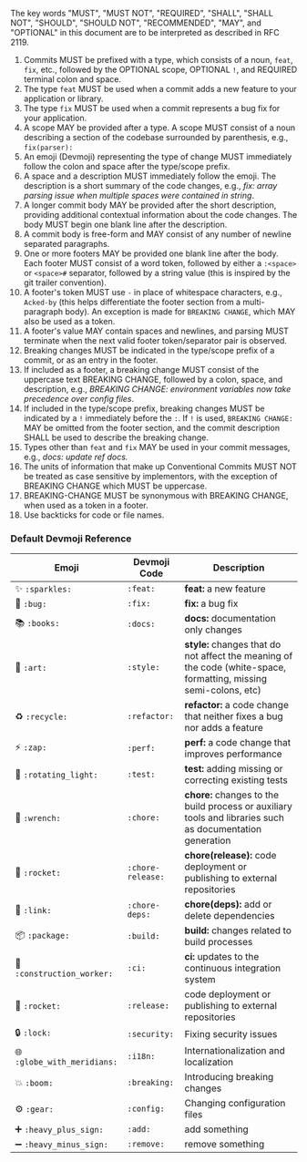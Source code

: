 The key words "MUST", "MUST NOT", "REQUIRED", "SHALL", "SHALL NOT", "SHOULD", "SHOULD NOT", "RECOMMENDED", "MAY", and "OPTIONAL" in this document are to be interpreted as described in RFC 2119.

1. Commits MUST be prefixed with a type, which consists of a noun, `feat`, `fix`, etc., followed
   by the OPTIONAL scope, OPTIONAL `!`, and REQUIRED terminal colon and space.
1. The type `feat` MUST be used when a commit adds a new feature to your application or library.
1. The type `fix` MUST be used when a commit represents a bug fix for your application.
1. A scope MAY be provided after a type. A scope MUST consist of a noun describing a
   section of the codebase surrounded by parenthesis, e.g., `fix(parser):`
1. An emoji (Devmoji) representing the type of change MUST immediately follow the colon and space after the type/scope prefix.
1. A space and a description MUST immediately follow the emoji.
   The description is a short summary of the code changes, e.g., _fix: array parsing issue when multiple spaces were contained in string_.
1. A longer commit body MAY be provided after the short description, providing additional contextual information about the code changes. The body MUST begin one blank line after the description.
1. A commit body is free-form and MAY consist of any number of newline separated paragraphs.
1. One or more footers MAY be provided one blank line after the body. Each footer MUST consist of
   a word token, followed by either a `:<space>` or `<space>#` separator, followed by a string value (this is inspired by the
   git trailer convention).
1. A footer's token MUST use `-` in place of whitespace characters, e.g., `Acked-by` (this helps differentiate
   the footer section from a multi-paragraph body). An exception is made for `BREAKING CHANGE`, which MAY also be used as a token.
1. A footer's value MAY contain spaces and newlines, and parsing MUST terminate when the next valid footer
   token/separator pair is observed.
1. Breaking changes MUST be indicated in the type/scope prefix of a commit, or as an entry in the
   footer.
1. If included as a footer, a breaking change MUST consist of the uppercase text BREAKING CHANGE, followed by a colon, space, and description, e.g.,
   _BREAKING CHANGE: environment variables now take precedence over config files_.
1. If included in the type/scope prefix, breaking changes MUST be indicated by a
   `!` immediately before the `:`. If `!` is used, `BREAKING CHANGE:` MAY be omitted from the footer section,
   and the commit description SHALL be used to describe the breaking change.
1. Types other than `feat` and `fix` MAY be used in your commit messages, e.g., _docs: update ref docs._
1. The units of information that make up Conventional Commits MUST NOT be treated as case sensitive by implementors, with the exception of BREAKING CHANGE which MUST be uppercase.
1. BREAKING-CHANGE MUST be synonymous with BREAKING CHANGE, when used as a token in a footer.
1. Use backticks for code or file names.

### Default Devmoji Reference

| Emoji                       | Devmoji Code      | Description                                                                                                       |
| --------------------------- | ----------------- | ----------------------------------------------------------------------------------------------------------------- |
| ✨ `:sparkles:`             | `:feat:`          | **feat:** a new feature                                                                                           |
| 🐛 `:bug:`                  | `:fix:`           | **fix:** a bug fix                                                                                                |
| 📚 `:books:`                | `:docs:`          | **docs:** documentation only changes                                                                              |
| 🎨 `:art:`                  | `:style:`         | **style:** changes that do not affect the meaning of the code (white-space, formatting, missing semi-colons, etc) |
| ♻️ `:recycle:`              | `:refactor:`      | **refactor:** a code change that neither fixes a bug nor adds a feature                                           |
| ⚡ `:zap:`                  | `:perf:`          | **perf:** a code change that improves performance                                                                 |
| 🚨 `:rotating_light:`       | `:test:`          | **test:** adding missing or correcting existing tests                                                             |
| 🔧 `:wrench:`               | `:chore:`         | **chore:** changes to the build process or auxiliary tools and libraries such as documentation generation         |
| 🚀 `:rocket:`               | `:chore-release:` | **chore(release):** code deployment or publishing to external repositories                                        |
| 🔗 `:link:`                 | `:chore-deps:`    | **chore(deps):** add or delete dependencies                                                                       |
| 📦 `:package:`              | `:build:`         | **build:** changes related to build processes                                                                     |
| 👷 `:construction_worker:`  | `:ci:`            | **ci:** updates to the continuous integration system                                                              |
| 🚀 `:rocket:`               | `:release:`       | code deployment or publishing to external repositories                                                            |
| 🔒 `:lock:`                 | `:security:`      | Fixing security issues                                                                                            |
| 🌐 `:globe_with_meridians:` | `:i18n:`          | Internationalization and localization                                                                             |
| 💥 `:boom:`                 | `:breaking:`      | Introducing breaking changes                                                                                      |
| ⚙️ `:gear:`                 | `:config:`        | Changing configuration files                                                                                      |
| ➕ `:heavy_plus_sign:`      | `:add:`           | add something                                                                                                     |
| ➖ `:heavy_minus_sign:`     | `:remove:`        | remove something                                                                                                  |
